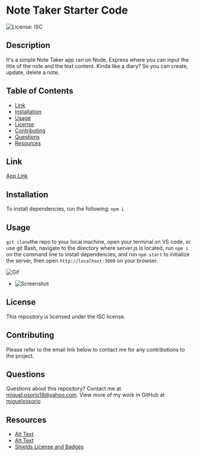 # Note Taker Starter Code

  ![License: ISC](https://img.shields.io/badge/License-ISC-blue.svg)
  
  ## Description

  It's a simple Note Taker app ran on Node, Express where you can input the title of the note and the text content. Kinda like a diary? So you can create, update, delete a note.

  ## Table of Contents
  
  * [Link](#link)
  * [Installation](#installation)
  * [Usage](#usage)
  * [License](#license)
  * [Contributing](#contributing)
  * [Questions](#questions)
  * [Resources](#resources)

  ## Link
  
  [App Link](https://notetaker-app-dev.herokuapp.com/)

  ## Installation

  To install dependencies, run the following: `npm i`
  
  ## Usage

  `git clone`the repo to your local machine, open your terminal on VS code, or use git Bash, navigate to the directory where server.js is located, run `npm i` on the command line to install dependencies, and run `npm start` to initialize the server, then open `http://localhost:3000` on your browser.

  ![Gif]()
  * ![Screenshot]()

  ## License

  This repository is licensed under the ISC license. 

  ## Contributing

  Please refer to the email link below to contact me for any contributions to the project.

  ## Questions

  Questions about this repository? Contact me at [miguel.osorio19@yahoo.com](mailto:miguel.osorio19@yahoo.com). View more of my work in GitHub at [miguelxosorio](https://github.com/miguelxosorio)

  ## Resources
  * [Alt Text]()
  * [Alt Text]()
  * [Shields License and Badges](https://shields.io/category/license)
